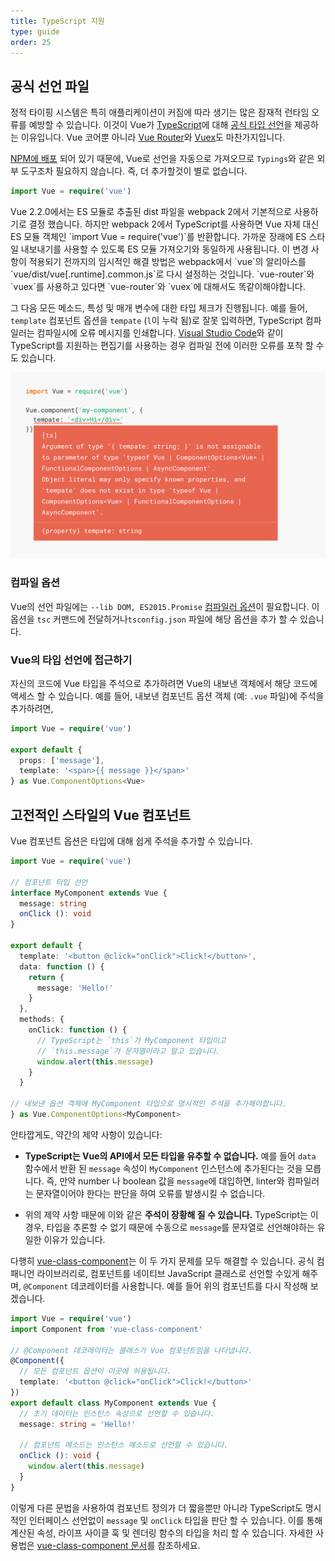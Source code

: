 ```yaml
---
title: TypeScript 지원
type: guide
order: 25
---
```


## 공식 선언 파일

정적 타이핑 시스템은 특히 애플리케이션이 커짐에 따라 생기는 많은 잠재적 런타임 오류를 예방할 수 있습니다. 이것이 Vue가 [TypeScript](https://www.typescriptlang.org/)에 대해 [공식 타입 선언](https://github.com/vuejs/vue/tree/dev/types)을 제공하는 이유입니다. Vue 코어뿐 아니라 [Vue Router](https://github.com/vuejs/vue-router/tree/dev/types)와 [Vuex](https://github.com/vuejs/vuex/tree/dev/types)도 마찬가지입니다.

[NPM에 배포](https://unpkg.com/vue/types/) 되어 있기 때문에, Vue로 선언을 자동으로 가져오므로 `Typings`와 같은 외부 도구조차 필요하지 않습니다. 즉, 더 추가할것이 별로 없습니다.

``` ts
import Vue = require('vue')
```

<p class="tip">
Vue 2.2.0에서는 ES 모듈로 추출된 dist 파일을 webpack 2에서 기본적으로 사용하기로 결정 했습니다. 하지만 webpack 2에서 TypeScript를 사용하면 Vue 자체 대신 ES 모듈 객체인 `import Vue = require('vue')`를 반환합니다.
가까운 장래에 ES 스타일 내보내기를 사용할 수 있도록 ES 모듈 가져오기와 동일하게 사용됩니다. 이 변경 사항이 적용되기 전까지의 임시적인 해결 방법은 webpack에서 `vue`의 알리아스를 `vue/dist/vue[.runtime].common.js`로 다시 설정하는 것입니다. `vue-router`와 `vuex`를 사용하고 있다면 `vue-router`와 `vuex`에 대해서도 똑같이해야합니다.
</p>

그 다음 모든 메소드, 특성 및 매개 변수에 대한  타입 체크가 진행됩니다. 예를 들어, `template` 컴포넌트 옵션을 `tempate` (`l`이 누락 됨)로 잘못 입력하면, TypeScript 컴파일러는 컴파일시에 오류 메시지를 인쇄합니다. [Visual Studio Code](https://code.visualstudio.com/)와 같이 TypeScript를 지원하는 편집기를 사용하는 경우 컴파일 전에 이러한 오류를 포착 할 수도 있습니다.

![Visual Studio Code의 타입 에러](/images/typescript-type-error.png)

### 컴파일 옵션

Vue의 선언 파일에는 `--lib DOM, ES2015.Promise` [컴파일러 옵션](https://www.typescriptlang.org/docs/handbook/compiler-options.html)이 필요합니다. 이 옵션을 `tsc` 커맨드에 전달하거나`tsconfig.json` 파일에 해당 옵션을 추가 할 수 있습니다.

### Vue의 타입 선언에 접근하기

자신의 코드에 Vue 타입을 주석으로 추가하려면 Vue의 내보낸 객체에서 해당 코드에 액세스 할 수 있습니다. 예를 들어, 내보낸 컴포넌트 옵션 객체 (예: `.vue` 파일)에 주석을 추가하려면,

``` ts
import Vue = require('vue')

export default {
  props: ['message'],
  template: '<span>{{ message }}</span>'
} as Vue.ComponentOptions<Vue>
```

## 고전적인 스타일의 Vue 컴포넌트

Vue 컴포넌트 옵션은 타입에 대해 쉽게 주석을 추가할 수 있습니다.

``` ts
import Vue = require('vue')

// 컴포넌트 타입 선언
interface MyComponent extends Vue {
  message: string
  onClick (): void
}

export default {
  template: '<button @click="onClick">Click!</button>',
  data: function () {
    return {
      message: 'Hello!'
    }
  },
  methods: {
    onClick: function () {
      // TypeScript는 `this`가 MyComponent 타입이고
      // `this.message`가 문자열이라고 알고 있습니다.
      window.alert(this.message)
    }
  }

// 내보낸 옵션 객체에 MyComponent 타입으로 명시적인 주석을 추가해야합니다.
} as Vue.ComponentOptions<MyComponent>
```

안타깝게도, 약간의 제약 사항이 있습니다:

- __TypeScript는 Vue의 API에서 모든 타입을 유추할 수 없습니다.__ 예를 들어 `data` 함수에서 반환 된 `message` 속성이 `MyComponent` 인스턴스에 추가된다는 것을 모릅니다. 즉, 만약 number 나 boolean 값을 `message`에 대입하면, linter와 컴파일러는 문자열이어야 한다는 판단을 하여 오류를 발생시킬 수 없습니다.

- 위의 제약 사항 때문에 이와 같은 __주석이 장황해 질 수 있습니다.__ TypeScript는 이 경우, 타입을 추론할 수 없기 때문에 수동으로 `message`를 문자열로 선언해야하는 유일한 이유가 있습니다.

다행히 [vue-class-component](https://github.com/vuejs/vue-class-component)는 이 두 가지 문제를 모두 해결할 수 있습니다. 공식 컴패니언 라이브러리로, 컴포넌트를 네이티브 JavaScript 클래스로 선언할 수있게 해주며, `@Component` 데코레이터를 사용합니다. 예를 들어 위의 컴포넌트를 다시 작성해 보겠습니다.

``` ts
import Vue = require('vue')
import Component from 'vue-class-component'

// @Component 데코레이터는 클래스가 Vue 컴포넌트임을 나타냅니다.
@Component({
  // 모든 컴포넌트 옵션이 이곳에 허용됩니다.
  template: '<button @click="onClick">Click!</button>'
})
export default class MyComponent extends Vue {
  // 초기 데이터는 인스턴스 속성으로 선언할 수 있습니다.
  message: string = 'Hello!'

  // 컴포넌트 메소드는 인스턴스 메소드로 선언할 수 있습니다.
  onClick (): void {
    window.alert(this.message)
  }
}
```

이렇게 다른 문법을 사용하여 컴포넌트 정의가 더 짧을뿐만 아니라 TypeScript도 명시적인 인터페이스 선언없이 `message` 및 `onClick` 타입을 판단 할 수 있습니다. 이를 통해 계산된 속성, 라이프 사이클 훅 및 렌더링 함수의 타입을 처리 할 수 있습니다. 자세한 사용법은 [vue-class-component 문서](https://github.com/vuejs/vue-class-component#vue-class-component)를 참조하세요.
